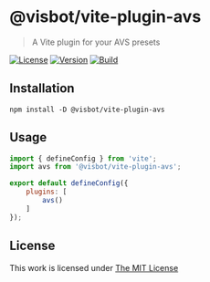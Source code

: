 # @visbot/vite-plugin-avs

> A Vite plugin for your AVS presets

[![License](https://img.shields.io/github/license/visbot/vite-plugin-avs?color=blue&style=for-the-badge)](https://github.com/visbot/vite-plugin-avs/blob/main/LICENSE)
[![Version](https://img.shields.io/npm/v/@visbot/vite-plugin-avs?style=for-the-badge)](https://www.npmjs.org/package/@vite/vite-plugin-avs)
[![Build](https://img.shields.io/github/actions/workflow/status/visbot/vite-plugin-avs/tests.yml?style=for-the-badge)](https://github.com/visbot/vite-plugin-avs/actions)

## Installation

`npm install -D @visbot/vite-plugin-avs`

## Usage

```js
import { defineConfig } from 'vite';
import avs from '@visbot/vite-plugin-avs';

export default defineConfig({
    plugins: [
        avs()
    ]
});
```

## License

This work is licensed under [The MIT License](LICENSE)
